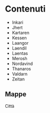 # Contenuti

- Inkari
- Jhert
- Kartaren
- Kessen
- Laangor
- Laendil
- Laentas
- Merosh
- Nordavind
- Thanaros
- Valdarn
- Zeitan

## Mappe

Città
